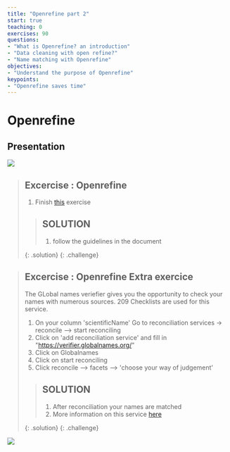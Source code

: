 ```yaml
---
title: "Openrefine part 2"
start: true
teaching: 0
exercises: 90
questions:
- "What is Openrefine? an introduction"
- "Data cleaning with open refine?"
- "Name matching with Openrefine"
objectives:
- "Understand the purpose of Openrefine"
keypoints:
- "Openrefine saves time"
---
```


# Openrefine

## Presentation

<a href="https://docs.google.com/presentation/d/1wtvqjm8XxbfYOzmkE03yTux42KmN2c-sDyK-EgH_q5M/edit?usp=sharing">
    <img src="{{ '/assets/img/openrefine.PNG' | relative_url }}">
  </a>


> ## Excercise : Openrefine
> 
> 1. Finish [this](https://drive.google.com/file/d/1KKkqfjAtkaV80Xs1vd0ycTeaJwztxU3b/view?usp=drive_link) exercise
> 
>    
> > ## SOLUTION
> > 1. follow the guidelines in the document
> > 
> {: .solution}
{: .challenge}
>

> ## Excercise : Openrefine Extra exercice
> The GLobal names veriefier gives you the opportunity to check your names with numerous sources. 209 Checklists are used for this service.
> 
> 1. On your column 'scientificName' Go to reconciliation services -> reconcile --> start reconciling 
> 2. Click on 'add reconciliation service' and fill in "https://verifier.globalnames.org/"
> 3. Click on Globalnames
> 4. Click on start reconciling
> 5. Click reconcile --> facets --> 'choose your way of judgement'
> 
>    
> > ## SOLUTION
> > 1. After reconciliation your names are matched
> > 2. More information on this service [here](https://github.com/gnames/gnverifier/wiki/OpenRefine-readme)
> > 
> {: .solution}
{: .challenge}

<a href="https://drive.google.com/file/d/1KKkqfjAtkaV80Xs1vd0ycTeaJwztxU3b/view?usp=drive_link">
    <img src="{{ '/assets/img/openrefine_tutorial.PNG' | relative_url }}">
  </a>

